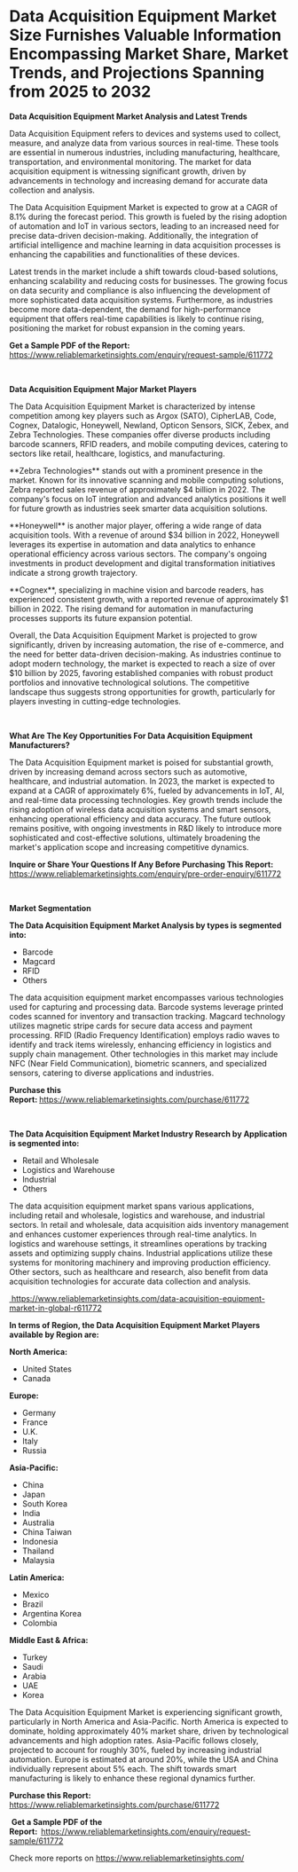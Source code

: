 <p><h1>Data Acquisition Equipment Market Size Furnishes Valuable Information Encompassing Market Share, Market Trends, and Projections Spanning from 2025 to 2032</h1></p><p><strong>Data Acquisition Equipment Market Analysis and Latest Trends</strong></p>
<p><p>Data Acquisition Equipment refers to devices and systems used to collect, measure, and analyze data from various sources in real-time. These tools are essential in numerous industries, including manufacturing, healthcare, transportation, and environmental monitoring. The market for data acquisition equipment is witnessing significant growth, driven by advancements in technology and increasing demand for accurate data collection and analysis.</p><p>The Data Acquisition Equipment Market is expected to grow at a CAGR of 8.1% during the forecast period. This growth is fueled by the rising adoption of automation and IoT in various sectors, leading to an increased need for precise data-driven decision-making. Additionally, the integration of artificial intelligence and machine learning in data acquisition processes is enhancing the capabilities and functionalities of these devices.</p><p>Latest trends in the market include a shift towards cloud-based solutions, enhancing scalability and reducing costs for businesses. The growing focus on data security and compliance is also influencing the development of more sophisticated data acquisition systems. Furthermore, as industries become more data-dependent, the demand for high-performance equipment that offers real-time capabilities is likely to continue rising, positioning the market for robust expansion in the coming years.</p></p>
<p><strong>Get a Sample PDF of the Report:&nbsp;</strong> <a href="https://www.reliablemarketinsights.com/enquiry/request-sample/611772?utm_campaign=3583&utm_medium=2&utm_source=Github&utm_content=ia&utm_term=23032025&utm_id=data-acquisition-equipment">https://www.reliablemarketinsights.com/enquiry/request-sample/611772</a></p>
<p>&nbsp;</p>
<p><strong>Data Acquisition Equipment Major Market Players</strong></p>
<p><p>The Data Acquisition Equipment Market is characterized by intense competition among key players such as Argox (SATO), CipherLAB, Code, Cognex, Datalogic, Honeywell, Newland, Opticon Sensors, SICK, Zebex, and Zebra Technologies. These companies offer diverse products including barcode scanners, RFID readers, and mobile computing devices, catering to sectors like retail, healthcare, logistics, and manufacturing.</p><p>**Zebra Technologies** stands out with a prominent presence in the market. Known for its innovative scanning and mobile computing solutions, Zebra reported sales revenue of approximately $4 billion in 2022. The company's focus on IoT integration and advanced analytics positions it well for future growth as industries seek smarter data acquisition solutions.</p><p>**Honeywell** is another major player, offering a wide range of data acquisition tools. With a revenue of around $34 billion in 2022, Honeywell leverages its expertise in automation and data analytics to enhance operational efficiency across various sectors. The company's ongoing investments in product development and digital transformation initiatives indicate a strong growth trajectory.</p><p>**Cognex**, specializing in machine vision and barcode readers, has experienced consistent growth, with a reported revenue of approximately $1 billion in 2022. The rising demand for automation in manufacturing processes supports its future expansion potential.</p><p>Overall, the Data Acquisition Equipment Market is projected to grow significantly, driven by increasing automation, the rise of e-commerce, and the need for better data-driven decision-making. As industries continue to adopt modern technology, the market is expected to reach a size of over $10 billion by 2025, favoring established companies with robust product portfolios and innovative technological solutions. The competitive landscape thus suggests strong opportunities for growth, particularly for players investing in cutting-edge technologies.</p></p>
<p>&nbsp;</p>
<p><strong>What Are The Key Opportunities For Data Acquisition Equipment Manufacturers?</strong></p>
<p><p>The Data Acquisition Equipment market is poised for substantial growth, driven by increasing demand across sectors such as automotive, healthcare, and industrial automation. In 2023, the market is expected to expand at a CAGR of approximately 6%, fueled by advancements in IoT, AI, and real-time data processing technologies. Key growth trends include the rising adoption of wireless data acquisition systems and smart sensors, enhancing operational efficiency and data accuracy. The future outlook remains positive, with ongoing investments in R&D likely to introduce more sophisticated and cost-effective solutions, ultimately broadening the market's application scope and increasing competitive dynamics.</p></p>
<p><strong>Inquire or Share Your Questions If Any Before Purchasing This Report:</strong> <a href="https://www.reliablemarketinsights.com/enquiry/pre-order-enquiry/611772?utm_campaign=3583&utm_medium=2&utm_source=Github&utm_content=ia&utm_term=23032025&utm_id=data-acquisition-equipment">https://www.reliablemarketinsights.com/enquiry/pre-order-enquiry/611772</a></p>
<p>&nbsp;</p>
<p><strong>Market Segmentation</strong></p>
<p><strong>The Data Acquisition Equipment Market Analysis by types is segmented into:</strong></p>
<p><ul><li>Barcode</li><li>Magcard</li><li>RFID</li><li>Others</li></ul></p>
<p><p>The data acquisition equipment market encompasses various technologies used for capturing and processing data. Barcode systems leverage printed codes scanned for inventory and transaction tracking. Magcard technology utilizes magnetic stripe cards for secure data access and payment processing. RFID (Radio Frequency Identification) employs radio waves to identify and track items wirelessly, enhancing efficiency in logistics and supply chain management. Other technologies in this market may include NFC (Near Field Communication), biometric scanners, and specialized sensors, catering to diverse applications and industries.</p></p>
<p><strong>Purchase this Report:&nbsp;</strong><a href="https://www.reliablemarketinsights.com/purchase/611772?utm_campaign=3583&utm_medium=2&utm_source=Github&utm_content=ia&utm_term=23032025&utm_id=data-acquisition-equipment">https://www.reliablemarketinsights.com/purchase/611772</a></p>
<p>&nbsp;</p>
<p><strong>The Data Acquisition Equipment Market Industry Research by Application is segmented into:</strong></p>
<p><ul><li>Retail and Wholesale</li><li>Logistics and Warehouse</li><li>Industrial</li><li>Others</li></ul></p>
<p><p>The data acquisition equipment market spans various applications, including retail and wholesale, logistics and warehouse, and industrial sectors. In retail and wholesale, data acquisition aids inventory management and enhances customer experiences through real-time analytics. In logistics and warehouse settings, it streamlines operations by tracking assets and optimizing supply chains. Industrial applications utilize these systems for monitoring machinery and improving production efficiency. Other sectors, such as healthcare and research, also benefit from data acquisition technologies for accurate data collection and analysis.</p></p>
<p><a href="https://www.reliablemarketinsights.com/data-acquisition-equipment-market-in-global-r611772?utm_campaign=3583&utm_medium=2&utm_source=Github&utm_content=ia&utm_term=23032025&utm_id=data-acquisition-equipment">&nbsp;https://www.reliablemarketinsights.com/data-acquisition-equipment-market-in-global-r611772</a></p>
<p><strong>In terms of Region, the Data Acquisition Equipment Market Players available by Region are:</strong></p>
<p>
    <p> <strong> North America: </strong>
        <ul>
            <li>United States</li>
            <li>Canada</li>
        </ul>
        </p> 
    <p> <strong> Europe: </strong>
        <ul>
            <li>Germany</li>
            <li>France</li>
            <li>U.K.</li>
            <li>Italy</li>
            <li>Russia</li>
        </ul>
        </p> 
    <p> <strong> Asia-Pacific: </strong>
        <ul>
            <li>China</li>
            <li>Japan</li>
            <li>South Korea</li>
            <li>India</li>
            <li>Australia</li>
            <li>China Taiwan</li>
            <li>Indonesia</li>
            <li>Thailand</li>
            <li>Malaysia</li>
        </ul>
        </p> 
    <p> <strong> Latin America: </strong>
        <ul>
            <li>Mexico</li>
            <li>Brazil</li>
            <li>Argentina Korea</li>
            <li>Colombia</li>
        </ul>
        </p> 
    <p> <strong> Middle East & Africa: </strong>
        <ul>
            <li>Turkey</li>
            <li>Saudi</li>
            <li>Arabia</li>
            <li>UAE</li>
            <li>Korea</li>
        </ul>
    </p>
    </p>
<p><p>The Data Acquisition Equipment Market is experiencing significant growth, particularly in North America and Asia-Pacific. North America is expected to dominate, holding approximately 40% market share, driven by technological advancements and high adoption rates. Asia-Pacific follows closely, projected to account for roughly 30%, fueled by increasing industrial automation. Europe is estimated at around 20%, while the USA and China individually represent about 5% each. The shift towards smart manufacturing is likely to enhance these regional dynamics further.</p></p>
<p><strong>Purchase this Report: </strong><a href="https://www.reliablemarketinsights.com/purchase/611772?utm_campaign=3583&utm_medium=2&utm_source=Github&utm_content=ia&utm_term=23032025&utm_id=data-acquisition-equipment">https://www.reliablemarketinsights.com/purchase/611772</a></p>
<p>&nbsp;<strong>Get a Sample PDF of the Report:&nbsp;&nbsp;</strong><a href="https://www.reliablemarketinsights.com/enquiry/request-sample/611772?utm_campaign=3583&utm_medium=2&utm_source=Github&utm_content=ia&utm_term=23032025&utm_id=data-acquisition-equipment">https://www.reliablemarketinsights.com/enquiry/request-sample/611772</a></p>
<p><strong></strong></p>
<p>Check more reports on <a href="https://www.reliablemarketinsights.com/?utm_campaign=3583&utm_medium=2&utm_source=Github&utm_content=ia&utm_term=23032025&utm_id=data-acquisition-equipment">https://www.reliablemarketinsights.com/</a></p>